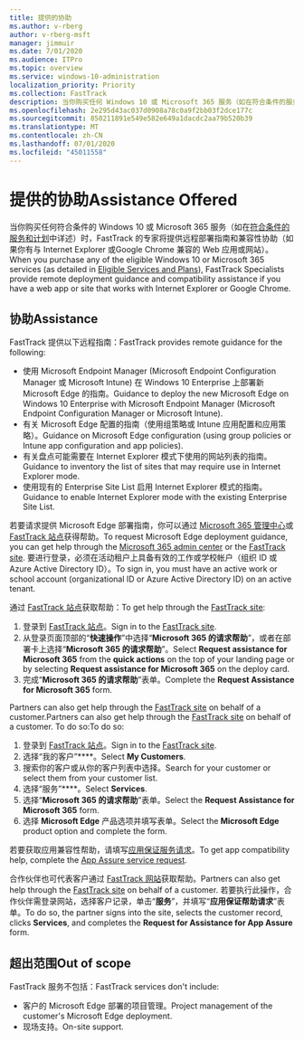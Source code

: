 ```yaml
---
title: 提供的协助
ms.author: v-rberg
author: v-rberg-msft
manager: jimmuir
ms.date: 7/01/2020
ms.audience: ITPro
ms.topic: overview
ms.service: windows-10-administration
localization_priority: Priority
ms.collection: FastTrack
description: 当你购买任何 Windows 10 或 Microsoft 365 服务（如在符合条件的服务和计划中详述）时，FastTrack 的专家将提供远程部署指南和兼容性协助（如果你有与 Internet Explorer 或Google Chrome 兼容的 Web 应用或网站）。
ms.openlocfilehash: 2e295d43ac037d0908a78c0a9f2bb03f2dce177c
ms.sourcegitcommit: 850211891e549e582e649a1dacdc2aa79b520b39
ms.translationtype: MT
ms.contentlocale: zh-CN
ms.lasthandoff: 07/01/2020
ms.locfileid: "45011558"
---
```

# <a name="assistance-offered"></a><span data-ttu-id="90d30-103">提供的协助</span><span class="sxs-lookup"><span data-stu-id="90d30-103">Assistance Offered</span></span>

<span data-ttu-id="90d30-104">当你购买任何符合条件的 Windows 10 或 Microsoft 365 服务（如在[符合条件的服务和计划](M365-eligible-services-and-plans.md)中详述）时，FastTrack 的专家将提供远程部署指南和兼容性协助（如果你有与 Internet Explorer 或Google Chrome 兼容的 Web 应用或网站）。</span><span class="sxs-lookup"><span data-stu-id="90d30-104">When you purchase any of the eligible Windows 10 or Microsoft 365 services (as detailed in [Eligible Services and Plans](M365-eligible-services-and-plans.md)), FastTrack Specialists provide remote deployment guidance and compatibility assistance if you have a web app or site that works with Internet Explorer or Google Chrome.</span></span> 

## <a name="assistance"></a><span data-ttu-id="90d30-105">协助</span><span class="sxs-lookup"><span data-stu-id="90d30-105">Assistance</span></span>

<span data-ttu-id="90d30-106">FastTrack 提供以下远程指南：</span><span class="sxs-lookup"><span data-stu-id="90d30-106">FastTrack provides remote guidance for the following:</span></span>
- <span data-ttu-id="90d30-107">使用 Microsoft Endpoint Manager (Microsoft Endpoint Configuration Manager 或 Microsoft Intune) 在 Windows 10 Enterprise 上部署新 Microsoft Edge 的指南。</span><span class="sxs-lookup"><span data-stu-id="90d30-107">Guidance to deploy the new Microsoft Edge on Windows 10 Enterprise with Microsoft Endpoint Manager (Microsoft Endpoint Configuration Manager or Microsoft Intune).</span></span>
- <span data-ttu-id="90d30-108">有关 Microsoft Edge 配置的指南（使用组策略或 Intune 应用配置和应用策略）。</span><span class="sxs-lookup"><span data-stu-id="90d30-108">Guidance on Microsoft Edge configuration (using group policies or Intune app configuration and app policies).</span></span>
- <span data-ttu-id="90d30-109">有关盘点可能需要在 Internet Explorer 模式下使用的网站列表的指南。</span><span class="sxs-lookup"><span data-stu-id="90d30-109">Guidance to inventory the list of sites that may require use in Internet Explorer mode.</span></span>
- <span data-ttu-id="90d30-110">使用现有的 Enterprise Site List 启用 Internet Explorer 模式的指南。</span><span class="sxs-lookup"><span data-stu-id="90d30-110">Guidance to enable Internet Explorer mode with the existing Enterprise Site List.</span></span>

<span data-ttu-id="90d30-111">若要请求提供 Microsoft Edge 部署指南，你可以通过 [Microsoft 365 管理中心](https://go.microsoft.com/fwlink/?linkid=2032704)或 [FastTrack 站点](https://go.microsoft.com/fwlink/?linkid=780698)获得帮助。</span><span class="sxs-lookup"><span data-stu-id="90d30-111">To request Microsoft Edge deployment guidance, you can get help through the [Microsoft 365 admin center](https://go.microsoft.com/fwlink/?linkid=2032704) or the [FastTrack site](https://go.microsoft.com/fwlink/?linkid=780698).</span></span> <span data-ttu-id="90d30-112">要进行登录，必须在活动租户上具备有效的工作或学校帐户（组织 ID 或 Azure Active Directory ID）。</span><span class="sxs-lookup"><span data-stu-id="90d30-112">To sign in, you must have an active work or school account (organizational ID or Azure Active Directory ID) on an active tenant.</span></span> 

<span data-ttu-id="90d30-113">通过 [FastTrack 站点](https://go.microsoft.com/fwlink/?linkid=780698)获取帮助：</span><span class="sxs-lookup"><span data-stu-id="90d30-113">To get help through the [FastTrack site](https://go.microsoft.com/fwlink/?linkid=780698):</span></span> 
1.    <span data-ttu-id="90d30-114">登录到 [FastTrack 站点](https://go.microsoft.com/fwlink/?linkid=780698)。</span><span class="sxs-lookup"><span data-stu-id="90d30-114">Sign in to the [FastTrack site](https://go.microsoft.com/fwlink/?linkid=780698).</span></span> 
2.    <span data-ttu-id="90d30-115">从登录页面顶部的“**快速操作**”中选择“**Microsoft 365 的请求帮助**”，或者在部署卡上选择“**Microsoft 365 的请求帮助**”。</span><span class="sxs-lookup"><span data-stu-id="90d30-115">Select **Request assistance for Microsoft 365** from the **quick actions** on the top of your landing page or by selecting **Request assistance for Microsoft 365** on the deploy card.</span></span>
3.    <span data-ttu-id="90d30-116">完成“**Microsoft 365 的请求帮助**”表单。</span><span class="sxs-lookup"><span data-stu-id="90d30-116">Complete the **Request Assistance for Microsoft 365** form.</span></span>
  
<span data-ttu-id="90d30-117">Partners can also get help through the [FastTrack site](https://go.microsoft.com/fwlink/?linkid=780698) on behalf of a customer.</span><span class="sxs-lookup"><span data-stu-id="90d30-117">Partners can also get help through the [FastTrack site](https://go.microsoft.com/fwlink/?linkid=780698) on behalf of a customer.</span></span> <span data-ttu-id="90d30-118">To do so:</span><span class="sxs-lookup"><span data-stu-id="90d30-118">To do so:</span></span>
1.    <span data-ttu-id="90d30-119">登录到 [FastTrack 站点](https://go.microsoft.com/fwlink/?linkid=780698)。</span><span class="sxs-lookup"><span data-stu-id="90d30-119">Sign in to the [FastTrack site](https://go.microsoft.com/fwlink/?linkid=780698).</span></span> 
2.    <span data-ttu-id="90d30-120">选择“我的客户”\*\*\*\*。</span><span class="sxs-lookup"><span data-stu-id="90d30-120">Select **My Customers**.</span></span>
3.    <span data-ttu-id="90d30-121">搜索你的客户或从你的客户列表中选择。</span><span class="sxs-lookup"><span data-stu-id="90d30-121">Search for your customer or select them from your customer list.</span></span>
4.    <span data-ttu-id="90d30-122">选择“服务”\*\*\*\*。</span><span class="sxs-lookup"><span data-stu-id="90d30-122">Select **Services**.</span></span>
5.    <span data-ttu-id="90d30-123">选择“**Microsoft 365 的请求帮助**”表单。</span><span class="sxs-lookup"><span data-stu-id="90d30-123">Select the **Request Assistance for Microsoft 365** form.</span></span>
6.    <span data-ttu-id="90d30-124">选择 **Microsoft Edge** 产品选项并填写表单。</span><span class="sxs-lookup"><span data-stu-id="90d30-124">Select the **Microsoft Edge** product option and complete the form.</span></span>
 
<span data-ttu-id="90d30-125">若要获取应用兼容性帮助，请填写[应用保证服务请求](https://go.microsoft.com/fwlink/?linkid=2022721)。</span><span class="sxs-lookup"><span data-stu-id="90d30-125">To get app compatibility help, complete the [App Assure service request](https://go.microsoft.com/fwlink/?linkid=2022721).</span></span>

<span data-ttu-id="90d30-126">合作伙伴也可代表客户通过 [FastTrack 网站](https://go.microsoft.com/fwlink/?linkid=780698)获取帮助。</span><span class="sxs-lookup"><span data-stu-id="90d30-126">Partners can also get help through the [FastTrack site](https://go.microsoft.com/fwlink/?linkid=780698) on behalf of a customer.</span></span> <span data-ttu-id="90d30-127">若要执行此操作，合作伙伴需登录网站，选择客户记录，单击“**服务**”，并填写“**应用保证帮助请求**”表单。</span><span class="sxs-lookup"><span data-stu-id="90d30-127">To do so, the partner signs into the site, selects the customer record, clicks **Services**, and completes the **Request for Assistance for App Assure** form.</span></span>

## <a name="out-of-scope"></a><span data-ttu-id="90d30-128">超出范围</span><span class="sxs-lookup"><span data-stu-id="90d30-128">Out of scope</span></span>

<span data-ttu-id="90d30-129">FastTrack 服务不包括：</span><span class="sxs-lookup"><span data-stu-id="90d30-129">FastTrack services don't include:</span></span>
- <span data-ttu-id="90d30-130">客户的 Microsoft Edge 部署的项目管理。</span><span class="sxs-lookup"><span data-stu-id="90d30-130">Project management of the customer's Microsoft Edge deployment.</span></span>
- <span data-ttu-id="90d30-131">现场支持。</span><span class="sxs-lookup"><span data-stu-id="90d30-131">On-site support.</span></span>

